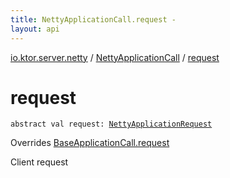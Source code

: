 ```yaml
---
title: NettyApplicationCall.request - 
layout: api
---
```


<div class='api-docs-breadcrumbs'><a href="../index.html">io.ktor.server.netty</a> / <a href="index.html">NettyApplicationCall</a> / <a href="./request.html">request</a></div>

# request

<div class="signature"><code><span class="keyword">abstract</span> <span class="keyword">val </span><span class="identifier">request</span><span class="symbol">: </span><a href="../-netty-application-request/index.html"><span class="identifier">NettyApplicationRequest</span></a></code></div>

Overrides <a href="../../io.ktor.server.engine/-base-application-call/request.html">BaseApplicationCall.request</a>

Client request

